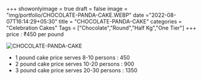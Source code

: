 +++
showonlyimage = true
draft = false
image = "img/portfolio/CHOCOLATE-PANDA-CAKE.WEBP"
date ="2022-08-07T16:14:29+05:30"
title = "CHOCOLATE-PANDA-CAKE"
categories = "Celebration Cakes"
Tags = ["Chocolate","Round","Half Kg","One Tier"]
+++
price : ₹450 per pound
<!--more-->
![CHOCOLATE-PANDA-CAKE](/img/portfolio/CHOCOLATE-PANDA-CAKE.WEBP)
* 1 pound cake price serves 8-10 persons : 450
* 2 pound cake price serves 10-20 persons : 900
* 3 pound cake price serves 20-30 persons : 1350
